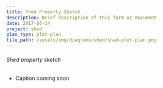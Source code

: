 ```yaml
---
title: Shed Property Sketch
description: Brief description of this form or document
date: 2017-06-14
project: shed
plan_type: plot-plan
file_path: /assets/img/diagrams/shed/shed-plot-plan.png
---
```

###### Shed property sketch
* Caption coming soon
